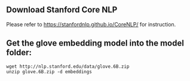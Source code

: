 ## Download Stanford Core NLP
Please refer to https://stanfordnlp.github.io/CoreNLP/ for instruction.

## Get the glove embedding model into the model folder:
```console
wget http://nlp.stanford.edu/data/glove.6B.zip
unzip glove.6B.zip -d embeddings
```